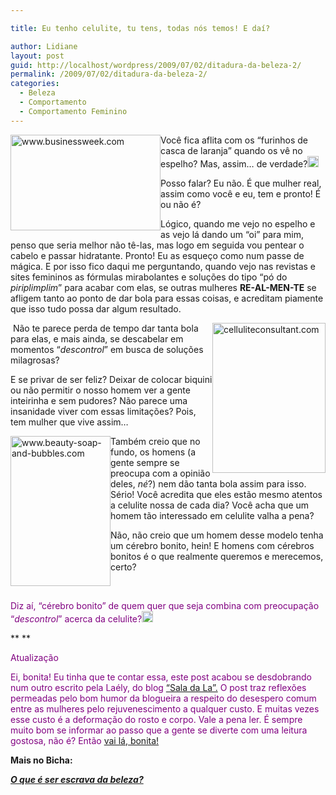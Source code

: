 ```yaml
---

title: Eu tenho celulite, tu tens, todas nós temos! E daí?

author: Lidiane
layout: post
guid: http://localhost/wordpress/2009/07/02/ditadura-da-beleza-2/
permalink: /2009/07/02/ditadura-da-beleza-2/
categories:
  - Beleza
  - Comportamento
  - Comportamento Feminino
---
```

[<img style="display: inline; margin-left: 0; margin-right: 0; border-width: 0;" title="www.businessweek.com" src="http://www.trololodemulher.com.br/blog/wp-content/uploads/2009/07/www-businessweek-com_thumb.jpg" border="0" alt="www.businessweek.com" width="240" height="153" align="left" />](http://www.trololodemulher.com.br/blog/wp-content/uploads/2009/07/www-businessweek-com.jpg) Você fica aflita com os “furinhos de casca de laranja” quando os vê no espelho? Mas, assim… de verdade?[<img style="display: inline;" title="EmoticonEyebrow" src="http://www.trololodemulher.com.br/blog/wp-content/uploads/2009/07/emoticoneyebrow_thumb.gif" alt="EmoticonEyebrow" width="18" height="18" />](http://www.trololodemulher.com.br/blog/wp-content/uploads/2009/07/emoticoneyebrow.gif)

Posso falar? Eu não. É que mulher real, assim como você e eu, tem e pronto! É ou não é?[](http://www.trololodemulher.com.br/blog/wp-content/uploads/2009/07/emoticonhappy.gif)

Lógico, quando me vejo no espelho e as vejo lá dando um “oi” para mim, penso que seria melhor não tê-las, mas logo em seguida vou pentear o cabelo e passar hidratante. Pronto! Eu as esqueço como num passe de mágica. E por isso fico daqui me perguntando, quando vejo nas revistas e sites femininos as fórmulas mirabolantes e soluções do tipo “pó do _piriplimplim_” para acabar com elas, se outras mulheres **RE-AL-MEN-TE** se afligem tanto ao ponto de dar bola para essas coisas, e acreditam piamente que isso tudo possa dar algum resultado.

[<img style="display: inline; margin-left: 0; margin-right: 0; border-width: 0;" title="celluliteconsultant.com" src="http://www.trololodemulher.com.br/blog/wp-content/uploads/2009/07/celluliteconsultant-com_thumb.jpg" border="0" alt="celluliteconsultant.com" width="181" height="240" align="right" />](http://www.trololodemulher.com.br/blog/wp-content/uploads/2009/07/celluliteconsultant-com.jpg) Não te parece perda de tempo dar tanta bola para elas, e mais ainda, se descabelar em momentos “_descontrol_” em busca de soluções milagrosas?  [](http://www.trololodemulher.com.br/blog/wp-content/uploads/2009/07/emoticonthumbsup.gif)

E se privar de ser feliz? Deixar de colocar biquini ou não permitir o nosso homem ver a gente inteirinha e sem pudores? Não parece uma insanidade viver com essas limitações? Pois, tem mulher que vive assim&#8230;

[<img style="display: inline; margin-left: 0; margin-right: 0; border-width: 0;" title="www.beauty-soap-and-bubbles.com" src="http://www.trololodemulher.com.br/blog/wp-content/uploads/2009/07/www-beautysoapandbubbles-com_thumb.jpg" border="0" alt="www.beauty-soap-and-bubbles.com" width="160" height="240" align="left" />](http://www.trololodemulher.com.br/blog/wp-content/uploads/2009/07/www-beautysoapandbubbles-com.jpg)

Também creio que no fundo, os homens (a gente sempre se preocupa com a opinião deles, _né_?) nem dão tanta bola assim para isso. Sério! Você acredita que eles estão mesmo atentos a celulite nossa de cada dia? Você acha que um homem tão interessado em celulite valha a pena?[](http://www.trololodemulher.com.br/blog/wp-content/uploads/2009/07/emoticonsurprised1.gif)

Não, não creio que um homem desse modelo tenha um cérebro bonito, hein! E homens com cérebros bonitos é o que realmente queremos e merecemos, certo? [](http://www.trololodemulher.com.br/blog/wp-content/uploads/2009/07/emoticonbigsmile.gif)

<span style="color: #800080;"> </span>

<span style="color: #800080;">Diz aí, “cérebro bonito” de quem quer que seja combina com preocupação “_descontrol_” acerca da celulite?</span>[<img style="display: inline;" title="EmoticonConfused" src="http://www.trololodemulher.com.br/blog/wp-content/uploads/2009/07/emoticonconfused_thumb.gif" alt="EmoticonConfused" width="18" height="18" />](http://www.trololodemulher.com.br/blog/wp-content/uploads/2009/07/emoticonconfused.gif)

** **

<span style="color: #800080;">Atualização</span>

<span style="color: #800080;">Ei, bonita! Eu tinha que te contar essa, este post acabou se desdobrando num outro escrito pela Laély, do blog</span> [“Sala da La”.](http://saladala.blogspot.com/)  <span style="color: #800080;">O post traz reflexões permeadas pelo bom humor da blogueira a respeito do desespero comum entre as mulheres pelo rejuvenescimento a qualquer custo. E muitas vezes esse custo é a deformação do rosto e corpo. Vale a pena ler. É sempre muito bom se informar ao passo que a gente se diverte com uma leitura gostosa, não é? Então</span> [vai lá, bonita!](http://saladala.blogspot.com/2009/07/michael-jackson-nao-morreu.html) 

**Mais no Bicha:**

[**_O que é ser escrava da beleza?_**](http://www.trololodemulher.com.br/2009/04/02/o-que-ser-escrava-da-beleza-2/)